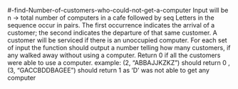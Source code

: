 #-find-Number-of-customers-who-could-not-get-a-computer
Input will be n ->  total number of computers in a cafe followed by seq  Letters in the sequence occur in pairs. The first occurrence indicates the arrival of a customer; the second indicates the departure of that same customer. 
A customer will be serviced if there is an unoccupied computer.
For each set of input the function should output a number telling how many customers, if any walked away without using a computer. Return 0 if all the customers were able to use a computer.
example: (2, “ABBAJJKZKZ”) should return 0 , (3, “GACCBDDBAGEE”) should return 1 as ‘D’ was not able to get any computer
